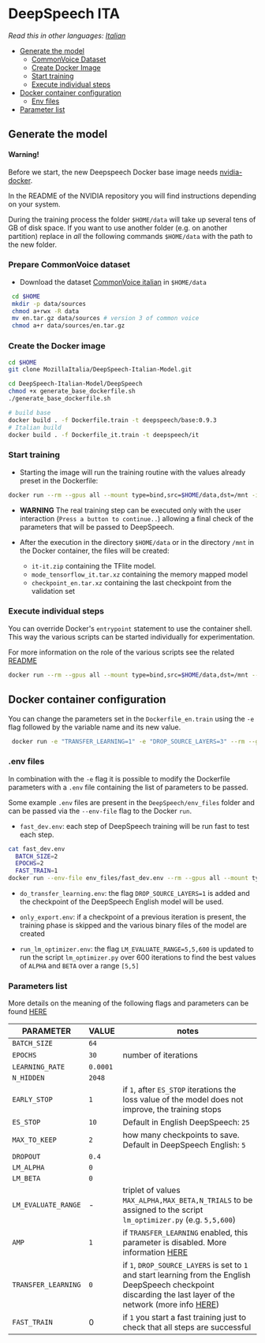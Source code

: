 DeepSpeech ITA
=================
*Read this in other languages: [Italian](README.it-IT.md)*

* [Generate the model](#generate)
  * [CommonVoice Dataset](#cv)
  * [Create Docker Image](#docker)
  * [Start training](#training)
  * [Execute individual steps](#steps)
* [Docker container configuration](#config)
  * [Env files](#env_files)
* [Parameter list](#params)


<a name="generate"></a>
## Generate the model

#### Warning!
Before we start, the new Deepspeech Docker base image needs [nvidia-docker](https://github.com/NVIDIA/nvidia-docker).

In the README of the NVIDIA repository you will find instructions depending on your system.

During the training process the folder ``$HOME/data`` will take up several tens of GB of disk space. If you want to use another folder (e.g. on another partition) replace in _all_ the following commands ``$HOME/data`` with the path to the new folder.

<a name="cv"></a>
### Prepare CommonVoice dataset

* Download the dataset [CommonVoice italian](https://commonvoice.mozilla.org/it/datasets) in ``$HOME/data``


```bash
 cd $HOME
 mkdir -p data/sources
 chmod a+rwx -R data
 mv en.tar.gz data/sources # version 3 of common voice
 chmod a+r data/sources/en.tar.gz
 ```

 <a name="docker"></a>
### Create the Docker image

```bash
cd $HOME
git clone MozillaItalia/DeepSpeech-Italian-Model.git

cd DeepSpeech-Italian-Model/DeepSpeech
chmod +x generate_base_dockerfile.sh
./generate_base_dockerfile.sh

# build base
docker build . -f Dockerfile.train -t deepspeech/base:0.9.3
# Italian build
docker build . -f Dockerfile_it.train -t deepspeech/it
```

 <a name="training"></a>
### Start training

 * Starting the image will run the training routine with the values already preset in the Dockerfile:


 ```bash
 docker run --rm --gpus all --mount type=bind,src=$HOME/data,dst=/mnt -it deepspeech/it
```
* **WARNING** The real training step can be executed only with the user interaction (`Press a button to continue..`) allowing a final check of the parameters that will be passed to DeepSpeech.

* After the execution in the directory `$HOME/data` or in the directory `/mnt` in the Docker container, the files will be created:
    * `it-it.zip` containing the TFlite model.
    * `mode_tensorflow_it.tar.xz` containing the memory mapped model
    * `checkpoint_en.tar.xz` containing the last checkpoint from the validation set

<a name="steps"></a>
### Execute individual steps

You can override Docker's `entrypoint` statement to use the container shell. This way the various scripts can be started individually for experimentation.

For more information on the role of the various scripts see the related [README](en/README.md)

```bash
docker run --rm --gpus all --mount type=bind,src=$HOME/data,dst=/mnt --entrypoint /bin/bash -it deepspeech/it
```

<a name="config"></a>
## Docker container configuration

You can change the parameters set in the ``Dockerfile_en.train`` using the ``-e`` flag followed by the variable name and its new value.

```bash
 docker run -e "TRANSFER_LEARNING=1" -e "DROP_SOURCE_LAYERS=3" --rm --gpus all --mount type=bind,src=$HOME/data,dst=/mnt -it deepspeech/en
```

<a name="env_files"></a>
### .env files

In combination with the ``-e`` flag it is possible to modify the Dockerfile parameters with a ``.env`` file containing the list of parameters to be passed.

Some example ```.env``` files are present in the ``DeepSpeech/env_files`` folder and can be passed via the ``--env-file`` flag to the Docker ``run``.

* ``fast_dev.env``: each step of DeepSpeech training will be run fast to test each step.

```bash
cat fast_dev.env
  BATCH_SIZE=2
  EPOCHS=2
  FAST_TRAIN=1
docker run --env-file env_files/fast_dev.env --rm --gpus all --mount type=bind,src=$HOME/data,dst=/mnt -it deepspeech/en
```

* ```do_transfer_learning.env```: the flag ```DROP_SOURCE_LAYERS=1``` is added and the checkpoint of the DeepSpeech English model will be used.

* ```only_export.env```: if a checkpoint of a previous iteration is present, the training phase is skipped and the various binary files of the model are created

* ``run_lm_optimizer.env``: the flag ```LM_EVALUATE_RANGE=5,5,600``` is updated to run the script ```lm_optimizer.py``` over 600 iterations to find the best values of ``ALPHA`` and ``BETA`` over a range ``[5,5]``

<a name="params"></a>
### Parameters list

More details on the meaning of the following flags and parameters can be found [HERE](http://deepspeech.readthedocs.io/en/v0.8.0/Flags.html)

| PARAMETER | VALUE | notes |
| ------------- | ------------- | ------------- |
| `BATCH_SIZE` | `64` |
| `EPOCHS` | `30` | number of iterations
| `LEARNING_RATE`| `0.0001` |
| `N_HIDDEN`| `2048` |
| `EARLY_STOP`| `1` | if `1`, after `ES_STOP` iterations the loss value of the model does not improve, the training stops
| `ES_STOP` | `10` | Default in English DeepSpeech: `25`
| `MAX_TO_KEEP` | `2` | how many checkpoints to save. Default in DeepSpeech English: `5`
| `DROPOUT` | `0.4` |
| `LM_ALPHA` | `0` |
| `LM_BETA` | `0` |
| `LM_EVALUATE_RANGE`| - | triplet of values `MAX_ALPHA,MAX_BETA,N_TRIALS` to be assigned to the script `lm_optimizer.py` (e.g. `5,5,600`)
| `AMP` | `1` | if `TRANSFER_LEARNING` enabled, this parameter is disabled. More information [HERE](https://deepspeech.readthedocs.io/en/v0.8.0/TRAINING.html?highlight=automatic%20mixed%20precision#training-with-automatic-mixed-precision)
| `TRANSFER_LEARNING` | `0` | if `1`, `DROP_SOURCE_LAYERS` is set to `1` and start learning from the English DeepSpeech checkpoint discarding the last layer of the network (more info [HERE](https://deepspeech.readthedocs.io/en/v0.8.0/TRAINING.html#transfer-learning-new-alphabet))
| `FAST_TRAIN` | 0 | if `1` you start a fast training just to check that all steps are successful
